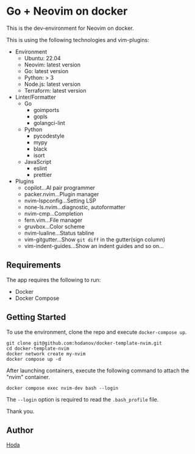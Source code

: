 # Go + Neovim on docker

This is the dev-environment for Neovim on docker.

This is using the following technologies and vim-plugins:

- Environment
  - Ubuntu: 22.04
  - Neovim: latest version
  - Go: latest version
  - Python: > 3
  - Node.js: latest version
  - Terraform: latest version
- Linter/Formatter
  - Go
    - goimports
    - gopls
    - golangci-lint
  - Python
    - pycodestyle
    - mypy
    - black
    - isort
  - JavaScript
    - eslint
    - prettier
- Plugins
  - copilot...AI pair programmer
  - packer.nvim...Plugin manager
  - nvim-lspconfig...Setting LSP
  - none-ls.nvim...diagnostic, autoformatter
  - nvim-cmp...Completion
  - fern.vim...File manager
  - gruvbox...Color scheme
  - nvim-lualine...Status tabline
  - vim-gitgutter...Show `git diff` in the gutter(sign column)
  - vim-indent-guides...Show an indent guides
    and so on...

## Requirements

The app requires the following to run:

- Docker
- Docker Compose

## Getting Started

To use the environment, clone the repo and execute `docker-compose up`.

```
git clone git@github.com:hodanov/docker-template-nvim.git
cd docker-template-nvim
docker network create my-nvim
docker compose up -d
```

After launching containers, execute the following command to attach the "nvim" container.

```
docker compose exec nvim-dev bash --login
```

The `--login` option is required to read the `.bash_profile` file.

Thank you.

## Author

[Hoda](https://hodalog.com)

